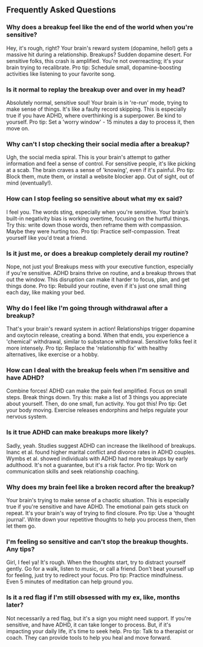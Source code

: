 ## Frequently Asked Questions

### Why does a breakup feel like the end of the world when you're sensitive?

Hey, it's rough, right? Your brain's reward system (dopamine, hello!) gets a massive hit during a relationship. Breakups? Sudden dopamine desert. For sensitive folks, this crash is amplified. You're not overreacting; it's your brain trying to recalibrate. Pro tip: Schedule small, dopamine-boosting activities like listening to your favorite song.

### Is it normal to replay the breakup over and over in my head?

Absolutely normal, sensitive soul! Your brain is in 're-run' mode, trying to make sense of things. It's like a faulty record skipping. This is especially true if you have ADHD, where overthinking is a superpower. Be kind to yourself. Pro tip: Set a 'worry window' - 15 minutes a day to process it, then move on.

### Why can't I stop checking their social media after a breakup?

Ugh, the social media spiral. This is your brain's attempt to gather information and feel a sense of control. For sensitive people, it's like picking at a scab. The brain craves a sense of 'knowing', even if it's painful. Pro tip: Block them, mute them, or install a website blocker app. Out of sight, out of mind (eventually!).

### How can I stop feeling so sensitive about what my ex said?

I feel you. The words sting, especially when you're sensitive. Your brain’s built-in negativity bias is working overtime, focusing on the hurtful things. Try this: write down those words, then reframe them with compassion. Maybe they were hurting too. Pro tip: Practice self-compassion. Treat yourself like you'd treat a friend.

### Is it just me, or does a breakup completely derail my routine?

Nope, not just you! Breakups mess with your executive function, especially if you're sensitive. ADHD brains thrive on routine, and a breakup throws that out the window. This disruption can make it harder to focus, plan, and get things done. Pro tip: Rebuild your routine, even if it's just one small thing each day, like making your bed.

### Why do I feel like I'm going through withdrawal after a breakup?

That's your brain's reward system in action! Relationships trigger dopamine and oxytocin release, creating a bond. When that ends, you experience a 'chemical' withdrawal, similar to substance withdrawal. Sensitive folks feel it more intensely. Pro tip: Replace the 'relationship fix' with healthy alternatives, like exercise or a hobby.

### How can I deal with the breakup feels when I'm sensitive and have ADHD?

Combine forces! ADHD can make the pain feel amplified. Focus on small steps. Break things down. Try this: make a list of 3 things you appreciate about yourself. Then, do one small, fun activity. You got this! Pro tip: Get your body moving. Exercise releases endorphins and helps regulate your nervous system.

### Is it true ADHD can make breakups more likely?

Sadly, yeah. Studies suggest ADHD can increase the likelihood of breakups. Inanc et al. found higher marital conflict and divorce rates in ADHD couples. Wymbs et al. showed individuals with ADHD had more breakups by early adulthood. It's not a guarantee, but it's a risk factor. Pro tip: Work on communication skills and seek relationship coaching.

### Why does my brain feel like a broken record after the breakup?

Your brain's trying to make sense of a chaotic situation. This is especially true if you're sensitive and have ADHD. The emotional pain gets stuck on repeat. It's your brain's way of trying to find closure. Pro tip: Use a 'thought journal'. Write down your repetitive thoughts to help you process them, then let them go.

### I'm feeling so sensitive and can't stop the breakup thoughts. Any tips?

Girl, I feel ya! It's rough. When the thoughts start, try to distract yourself gently. Go for a walk, listen to music, or call a friend. Don't beat yourself up for feeling, just try to redirect your focus. Pro tip: Practice mindfulness. Even 5 minutes of meditation can help ground you.

### Is it a red flag if I'm still obsessed with my ex, like, months later?

Not necessarily a red flag, but it's a sign you might need support. If you're sensitive, and have ADHD, it can take longer to process. But, if it's impacting your daily life, it's time to seek help. Pro tip: Talk to a therapist or coach. They can provide tools to help you heal and move forward.


<script type="application/ld+json">
{
  "@context": "https://schema.org",
  "@type": "FAQPage",
  "mainEntity": [
    {
      "@type": "Question",
      "name": "Why does a breakup feel like the end of the world when you're sensitive?",
      "acceptedAnswer": {
        "@type": "Answer",
        "text": "Hey, it's rough, right? Your brain's reward system (dopamine, hello!) gets a massive hit during a relationship. Breakups? Sudden dopamine desert. For sensitive folks, this crash is amplified. You're not overreacting; it's your brain trying to recalibrate. Pro tip: Schedule small, dopamine-boosting activities like listening to your favorite song."
      }
    },
    {
      "@type": "Question",
      "name": "Is it normal to replay the breakup over and over in my head?",
      "acceptedAnswer": {
        "@type": "Answer",
        "text": "Absolutely normal, sensitive soul! Your brain is in 're-run' mode, trying to make sense of things. It's like a faulty record skipping. This is especially true if you have ADHD, where overthinking is a superpower. Be kind to yourself. Pro tip: Set a 'worry window' - 15 minutes a day to process it, then move on."
      }
    },
    {
      "@type": "Question",
      "name": "Why can't I stop checking their social media after a breakup?",
      "acceptedAnswer": {
        "@type": "Answer",
        "text": "Ugh, the social media spiral. This is your brain's attempt to gather information and feel a sense of control. For sensitive people, it's like picking at a scab. The brain craves a sense of 'knowing', even if it's painful. Pro tip: Block them, mute them, or install a website blocker app. Out of sight, out of mind (eventually!)."
      }
    },
    {
      "@type": "Question",
      "name": "How can I stop feeling so sensitive about what my ex said?",
      "acceptedAnswer": {
        "@type": "Answer",
        "text": "I feel you. The words sting, especially when you're sensitive. Your brain\u2019s built-in negativity bias is working overtime, focusing on the hurtful things. Try this: write down those words, then reframe them with compassion. Maybe they were hurting too. Pro tip: Practice self-compassion. Treat yourself like you'd treat a friend."
      }
    },
    {
      "@type": "Question",
      "name": "Is it just me, or does a breakup completely derail my routine?",
      "acceptedAnswer": {
        "@type": "Answer",
        "text": "Nope, not just you! Breakups mess with your executive function, especially if you're sensitive. ADHD brains thrive on routine, and a breakup throws that out the window. This disruption can make it harder to focus, plan, and get things done. Pro tip: Rebuild your routine, even if it's just one small thing each day, like making your bed."
      }
    },
    {
      "@type": "Question",
      "name": "Why do I feel like I'm going through withdrawal after a breakup?",
      "acceptedAnswer": {
        "@type": "Answer",
        "text": "That's your brain's reward system in action! Relationships trigger dopamine and oxytocin release, creating a bond. When that ends, you experience a 'chemical' withdrawal, similar to substance withdrawal. Sensitive folks feel it more intensely. Pro tip: Replace the 'relationship fix' with healthy alternatives, like exercise or a hobby."
      }
    },
    {
      "@type": "Question",
      "name": "How can I deal with the breakup feels when I'm sensitive and have ADHD?",
      "acceptedAnswer": {
        "@type": "Answer",
        "text": "Combine forces! ADHD can make the pain feel amplified. Focus on small steps. Break things down. Try this: make a list of 3 things you appreciate about yourself. Then, do one small, fun activity. You got this! Pro tip: Get your body moving. Exercise releases endorphins and helps regulate your nervous system."
      }
    },
    {
      "@type": "Question",
      "name": "Is it true ADHD can make breakups more likely?",
      "acceptedAnswer": {
        "@type": "Answer",
        "text": "Sadly, yeah. Studies suggest ADHD can increase the likelihood of breakups. Inanc et al. found higher marital conflict and divorce rates in ADHD couples. Wymbs et al. showed individuals with ADHD had more breakups by early adulthood. It's not a guarantee, but it's a risk factor. Pro tip: Work on communication skills and seek relationship coaching."
      }
    },
    {
      "@type": "Question",
      "name": "Why does my brain feel like a broken record after the breakup?",
      "acceptedAnswer": {
        "@type": "Answer",
        "text": "Your brain's trying to make sense of a chaotic situation. This is especially true if you're sensitive and have ADHD. The emotional pain gets stuck on repeat. It's your brain's way of trying to find closure. Pro tip: Use a 'thought journal'. Write down your repetitive thoughts to help you process them, then let them go."
      }
    },
    {
      "@type": "Question",
      "name": "I'm feeling so sensitive and can't stop the breakup thoughts. Any tips?",
      "acceptedAnswer": {
        "@type": "Answer",
        "text": "Girl, I feel ya! It's rough. When the thoughts start, try to distract yourself gently. Go for a walk, listen to music, or call a friend. Don't beat yourself up for feeling, just try to redirect your focus. Pro tip: Practice mindfulness. Even 5 minutes of meditation can help ground you."
      }
    },
    {
      "@type": "Question",
      "name": "Is it a red flag if I'm still obsessed with my ex, like, months later?",
      "acceptedAnswer": {
        "@type": "Answer",
        "text": "Not necessarily a red flag, but it's a sign you might need support. If you're sensitive, and have ADHD, it can take longer to process. But, if it's impacting your daily life, it's time to seek help. Pro tip: Talk to a therapist or coach. They can provide tools to help you heal and move forward."
      }
    }
  ]
}
</script>

<script type="application/ld+json">
{
  "@context": "https://schema.org",
  "@type": "BreadcrumbList",
  "itemListElement": [
    {
      "@type": "ListItem",
      "position": 1,
      "name": "Home",
      "item": "https://blog.quirkylabs.ai/"
    },
    {
      "@type": "ListItem",
      "position": 2,
      "name": "How to Break the Breakup Obsession Cycle When Your Brain Thinks It's a Reality Show (Without Deleting All Your Apps)",
      "item": "https://blog.quirkylabs.ai/adhd-breakup-obsession-cycle"
    }
  ]
}
</script>

<script type="application/ld+json">
{
  "@context": "https://schema.org",
  "@type": "Article",
  "headline": "How to Break the Breakup Obsession Cycle When Your Brain Thinks It's a Reality Show (Without Deleting All Your Apps)",
  "description": "You know the breakup obsession cycle. Your brain treats no-contact like a TikTok algorithm stuck on \u2018crazy ex\u2019 compilations. The brutal truth? You\u2019ve refreshed their profile 47 times in the last hour. PS: 92% of ADHDers relapse into ex-contact within 72 hours. \u2192 Translation: Your brain thinks \u2018moving on\u2019 is a suggestion, not a command.",
  "url": "https://blog.quirkylabs.ai/adhd-breakup-obsession-cycle",
  "publisher": {
    "@type": "Organization",
    "name": "QuirkyLabs",
    "logo": {
      "@type": "ImageObject",
      "url": "https://blog.quirkylabs.ai/logo.png"
    }
  }
}
</script>
